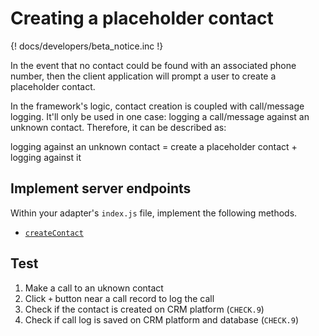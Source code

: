 # Creating a placeholder contact

{! docs/developers/beta_notice.inc !}

In the event that no contact could be found with an associated phone number, then the client application will prompt a user to create a placeholder contact.

In the framework's logic, contact creation is coupled with call/message logging. It'll only be used in one case: logging a call/message against an unknown contact. Therefore, it can be described as:

logging against an unknown contact = create a placeholder contact + logging against it

## Implement server endpoints

Within your adapter's `index.js` file, implement the following methods.

* [`createContact`](interfaces/createContact.md) 

## Test

1. Make a call to an uknown contact
2. Click `+` button near a call record to log the call
3. Check if the contact is created on CRM platform (`CHECK.9`)
4. Check if call log is saved on CRM platform and database (`CHECK.9`)
